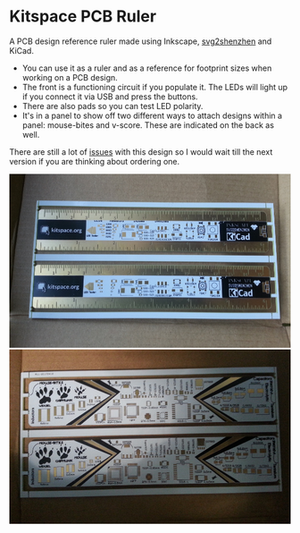 # Kitspace PCB Ruler

A PCB design reference ruler made using Inkscape, [svg2shenzhen](https://github.com/badgeek/svg2shenzhen/) and KiCad.

- You can use it as a ruler and as a reference for footprint sizes when working on a PCB design.
- The front is a functioning circuit if you populate it. The LEDs will light up if you connect it via USB and press the buttons.
- There are also pads so you can test LED polarity.
- It's in a panel to show off two different ways to attach designs within a panel: mouse-bites and v-score. These are indicated on the back as well.

There are still a lot of [issues](https://github.com/monostable/ruler/issues) with this design so I would wait till the next version if you are thinking about ordering one.

![](front.jpg)
![](back.jpg)
